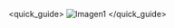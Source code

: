 <quick_guide>
![Imagen1](http://static.energysistem.com/images/manuals/42229/54591c8b34c65.jpg)
</quick_guide>
